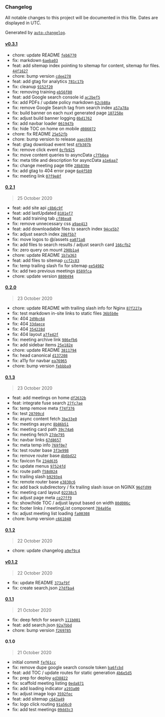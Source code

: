 ### Changelog

All notable changes to this project will be documented in this file. Dates are displayed in UTC.

Generated by [`auto-changelog`](https://github.com/CookPete/auto-changelog).

#### [v0.3.1](https://github.com/ICJIA/icjia-irb-next/compare/0.2.1...v0.3.1)

- chore: update README [`feb6770`](https://github.com/ICJIA/icjia-irb-next/commit/feb67704b5bb839832872d64230beefd9537ad62)
- fix: markdown [`6aeba03`](https://github.com/ICJIA/icjia-irb-next/commit/6aeba031e55633a17cce768dd6fd9ef18f3e4280)
- feat: add sitemap index pointing to sitemap for content, sitemap for files. [`44f1627`](https://github.com/ICJIA/icjia-irb-next/commit/44f1627d36f72cad264830cddbc0f5c784e1b036)
- chore: bump version [`cdee278`](https://github.com/ICJIA/icjia-irb-next/commit/cdee27882e0dcc2108b852175c13f688601ce2fa)
- feat: add gtag for analytics [`781c17b`](https://github.com/ICJIA/icjia-irb-next/commit/781c17b11dcd9b3ab1a1e5df94731fb864f3027c)
- fix: cleanup [`9152f20`](https://github.com/ICJIA/icjia-irb-next/commit/9152f209d799e30fba6ba3be8552e36a7a835fe3)
- fix: removing training [`eb56f00`](https://github.com/ICJIA/icjia-irb-next/commit/eb56f00d6930cf3cfa87bd07b0e5c28452ce6ea9)
- feat: add Google search console id [`ac2bef5`](https://github.com/ICJIA/icjia-irb-next/commit/ac2bef5fbb0a0979669465ce76260632a8d89ead)
- fix: add PDFs / update policy markdown [`62cb88a`](https://github.com/ICJIA/icjia-irb-next/commit/62cb88a7636a8d9d9e854391c24c71fa1f19e5a9)
- fix: remove Google Search tag from search index [`a57a78a`](https://github.com/ICJIA/icjia-irb-next/commit/a57a78a0881188ff78566d50097266f46329308e)
- fix: build banner on each nuxt generated page [`107258e`](https://github.com/ICJIA/icjia-irb-next/commit/107258efe4d3269c7a889e44bff00c1ba7ffd804)
- fix: adjust build banner logging [`0bd1762`](https://github.com/ICJIA/icjia-irb-next/commit/0bd17622eef98275353a98c0d632673fe4387602)
- fix: add navbar loader [`061947b`](https://github.com/ICJIA/icjia-irb-next/commit/061947bd45653302e940e6894c42a5d1d30fdf97)
- fix: hide TOC on home on mobile [`d086072`](https://github.com/ICJIA/icjia-irb-next/commit/d086072cc9a61c7869c4fc6c532af2e71ed92383)
- chore: fix README [`25e52fb`](https://github.com/ICJIA/icjia-irb-next/commit/25e52fb6e9a505fcdb00664c0ac5fd210c35f469)
- chore: bump version to release [`aaec694`](https://github.com/ICJIA/icjia-irb-next/commit/aaec6947e0becaf9fa1069cff8a5162bbad67c51)
- feat: gtag download event test [`4fb307b`](https://github.com/ICJIA/icjia-irb-next/commit/4fb307bf33df4d2e4bc45aa48bc74d95c181a5e1)
- fix: remove click event [`0cfb925`](https://github.com/ICJIA/icjia-irb-next/commit/0cfb9259e155804cf470b97f6bc04285b69878e3)
- fix: move content queries to asyncData [`c7fb6ea`](https://github.com/ICJIA/icjia-irb-next/commit/c7fb6ea172ead1270a00a0eba2cfef5c9dd3e92d)
- fix: meta title and description for asyncData [`a1e6aa7`](https://github.com/ICJIA/icjia-irb-next/commit/a1e6aa76d2759f146e9d29c2dcc249eb58152a8b)
- fix: change meeting page title [`28b830e`](https://github.com/ICJIA/icjia-irb-next/commit/28b830ecc348e46758b3bd44928bcb8d63541f68)
- fix: add gtag to 404 error page [`6e4f589`](https://github.com/ICJIA/icjia-irb-next/commit/6e4f589ef9c57bebf098cf07e469e05449b2a816)
- fix: meeting link [`07f9e8f`](https://github.com/ICJIA/icjia-irb-next/commit/07f9e8f722d95ac1ebd0bad83980f4fa6561059c)

#### [0.2.1](https://github.com/ICJIA/icjia-irb-next/compare/0.2.0...0.2.1)

> 25 October 2020

- feat: add site api [`c8b6c9f`](https://github.com/ICJIA/icjia-irb-next/commit/c8b6c9f30d812a89ec883ca25c1502c27b690328)
- feat: add lastUpdated [`8101ef7`](https://github.com/ICJIA/icjia-irb-next/commit/8101ef7fa6ca5e5ea532eb3fe340b4d10b04fe6d)
- feat: add training tab [`cf86ea8`](https://github.com/ICJIA/icjia-irb-next/commit/cf86ea805eeaa7e5d93e1a9a6b3371ccb2fa9544)
- fix: remove unnecessary css [`a9ae413`](https://github.com/ICJIA/icjia-irb-next/commit/a9ae4136780bf493cfa1a9ba7de8a477c125384e)
- feat: add downloadable files to search index [`94ce5b7`](https://github.com/ICJIA/icjia-irb-next/commit/94ce5b7a42c1cee36b9df76b2749b9067220aac7)
- fix: adjust search index [`286f5b7`](https://github.com/ICJIA/icjia-irb-next/commit/286f5b7296c79c11777366e163af4081c9179687)
- fix: move logos to @/assets [`ea071a8`](https://github.com/ICJIA/icjia-irb-next/commit/ea071a8ac6cd8848e8acb5f71b7071a1d4995222)
- fix: add files to search results / adjust search card [`166cfb2`](https://github.com/ICJIA/icjia-irb-next/commit/166cfb2fa01b070d709fff2919a6ae6f684d02f9)
- fix: zero query on mount [`290b1a4`](https://github.com/ICJIA/icjia-irb-next/commit/290b1a4beb17bc05b405cd0f3e51e529e93deb9c)
- chore: update README [`1b7a363`](https://github.com/ICJIA/icjia-irb-next/commit/1b7a363a00210e462e93a1ff40b87fec88fd4641)
- feat: add files to sitemap [`ccf2c83`](https://github.com/ICJIA/icjia-irb-next/commit/ccf2c8377051b670e79d9f423bee44f1e7e875d4)
- fix: temp trailing slash fix for sitemap [`ee54982`](https://github.com/ICJIA/icjia-irb-next/commit/ee54982aee7c7d70327d651e4ca94f3e268450e2)
- fix: add two previous meetings [`8589fca`](https://github.com/ICJIA/icjia-irb-next/commit/8589fca95c9bbfd9ef38f080e531ac9777a6f131)
- chore: update version [`8800494`](https://github.com/ICJIA/icjia-irb-next/commit/8800494f427a66282b21d3763f5f1978877e931a)

#### [0.2.0](https://github.com/ICJIA/icjia-irb-next/compare/0.1.3...0.2.0)

> 23 October 2020

- chore: update README with trailing slash info for Nginx [`87f227a`](https://github.com/ICJIA/icjia-irb-next/commit/87f227abdbea5646c2680a7ace93359e04190b30)
- fix: test markdown in-site links to static files [`36b5b0e`](https://github.com/ICJIA/icjia-irb-next/commit/36b5b0ec6029fcd25cc8f3b532204e839cda457c)
- fix: 404 [`2d9bc64`](https://github.com/ICJIA/icjia-irb-next/commit/2d9bc640584c3f6969cb91b17aa52c34a2daf2a4)
- fix: 404 [`33daece`](https://github.com/ICJIA/icjia-irb-next/commit/33daece3faf9fb07a9ed49ae457d0964c86c50f7)
- fix: 404 [`354228d`](https://github.com/ICJIA/icjia-irb-next/commit/354228d2cc485427e286a74bf122df1226674901)
- fix: 404 layout [`a7fe42f`](https://github.com/ICJIA/icjia-irb-next/commit/a7fe42ffae356d9e49809aacf59e6960bcc19934)
- fix: meeting archive link [`986efb6`](https://github.com/ICJIA/icjia-irb-next/commit/986efb692ca64312516eb88ac2d46d78d5369684)
- fix: add sidebar items [`25e182e`](https://github.com/ICJIA/icjia-irb-next/commit/25e182e56341dbc4fcce4fb30addd8aa1798da49)
- chore: update README [`3811794`](https://github.com/ICJIA/icjia-irb-next/commit/3811794baae674741cc05b8f941aae04134bb7ad)
- fix: head canonical [`d137208`](https://github.com/ICJIA/icjia-irb-next/commit/d137208b35fa62a994ab9d85e550de6f7cf55043)
- fix: a11y for navbar [`ea76965`](https://github.com/ICJIA/icjia-irb-next/commit/ea769653144d1f948b5970ed556a801ef32374d8)
- chore: bump version [`febbba9`](https://github.com/ICJIA/icjia-irb-next/commit/febbba99d13f1b23cc42afbc06378a1440548d05)

#### [0.1.3](https://github.com/ICJIA/icjia-irb-next/compare/0.1.2...0.1.3)

> 23 October 2020

- feat: add meetings on home [`df2632b`](https://github.com/ICJIA/icjia-irb-next/commit/df2632bd93dacbd0dc5820fe0a4948211f4ffec9)
- feat: integrate fuse search [`27fc7ae`](https://github.com/ICJIA/icjia-irb-next/commit/27fc7aecaeeb02b53b36c10834280908e3d53887)
- fix: temp remove meta [`f74f376`](https://github.com/ICJIA/icjia-irb-next/commit/f74f3761d7d86db582c197cba0361e7e38b8d36d)
- fix: test [`28709cd`](https://github.com/ICJIA/icjia-irb-next/commit/28709cd48ee9175e2adc7951fe1a0047a35eab2a)
- fix: async content fetch [`3be33e0`](https://github.com/ICJIA/icjia-irb-next/commit/3be33e05e41c67cd1740c032bc5df1674a1c4d9e)
- fix: meetings async [`8b86b51`](https://github.com/ICJIA/icjia-irb-next/commit/8b86b51aae01c1268b2d4eb020c53e18cdd3cd13)
- fix: meeting card path [`39c74a6`](https://github.com/ICJIA/icjia-irb-next/commit/39c74a6e5aa7b99e387709c6d6973d4985cb96c9)
- fix: meeting fetch [`27de795`](https://github.com/ICJIA/icjia-irb-next/commit/27de795677ef3c5a7b58de949eaf04ae45ed3d2d)
- fix: navbar links [`67d8657`](https://github.com/ICJIA/icjia-irb-next/commit/67d86572834a31bc1dcc2a1f8ce136f50097d5a6)
- fix: meta temp info [`769f0e7`](https://github.com/ICJIA/icjia-irb-next/commit/769f0e728ea7fbcd68cd73a51569695b019a6f9f)
- fix: test router base [`3f3e998`](https://github.com/ICJIA/icjia-irb-next/commit/3f3e998a499d56cc5c7c3bff9b69d7014ac22e70)
- fix: remove router base [`4b6bd22`](https://github.com/ICJIA/icjia-irb-next/commit/4b6bd22ac8b8d6557408ffe67a1acc723176e9ef)
- fix: favicon fix [`234d635`](https://github.com/ICJIA/icjia-irb-next/commit/234d6350e500bc2a8748a6c8ea9abc3e051d8a56)
- fix: update menus [`97524fd`](https://github.com/ICJIA/icjia-irb-next/commit/97524fde850816c63c48a4c264a9a190eaf7b43d)
- fix: route path [`f58d024`](https://github.com/ICJIA/icjia-irb-next/commit/f58d02402c6d2ede0bed12de6423c244c2b90a6b)
- fix: trailing slash [`b9293e4`](https://github.com/ICJIA/icjia-irb-next/commit/b9293e4dcffd35328f4d5c3100e4ae62eee3238f)
- fix: remote router base [`e3830c6`](https://github.com/ICJIA/icjia-irb-next/commit/e3830c62050e898048e7ed8cdddd487af7b5458c)
- fix: add back subdirectory / fix trailing slash issue on NGINX [`96dfd99`](https://github.com/ICJIA/icjia-irb-next/commit/96dfd99a384dfebd2086e88d711dc22906adab8c)
- fix: meeting card layout [`02238c5`](https://github.com/ICJIA/icjia-irb-next/commit/02238c5e3105c3d74511cf724c2f4dd08831ef7d)
- fix: adjust page meta [`ce27ff9`](https://github.com/ICJIA/icjia-irb-next/commit/ce27ff99736101d9a7384344bc22e995ea58ba59)
- fix: show/hide TOC / adjust layout based on width [`80d006c`](https://github.com/ICJIA/icjia-irb-next/commit/80d006cb1189d911abaef9cf726cf3b4a5cb3bed)
- fix: footer links / meetingList component [`784a95e`](https://github.com/ICJIA/icjia-irb-next/commit/784a95eb612b3ddddb1496eda6d243b71605cada)
- fix: adjust meeting list loading [`fa00308`](https://github.com/ICJIA/icjia-irb-next/commit/fa00308b2fde67228a5a47e2e0ebc683d957da12)
- chore: bump version [`c661040`](https://github.com/ICJIA/icjia-irb-next/commit/c661040f4f827ae4b44bbd095498de04ddfe2d03)

#### [0.1.2](https://github.com/ICJIA/icjia-irb-next/compare/v0.1.2...0.1.2)

> 22 October 2020

- chore: update changelog [`a9ef9c4`](https://github.com/ICJIA/icjia-irb-next/commit/a9ef9c4c6939e0d334c2213179402959c1c6d684)

#### [v0.1.2](https://github.com/ICJIA/icjia-irb-next/compare/0.1.1...v0.1.2)

> 22 October 2020

- fix: update README [`373af9f`](https://github.com/ICJIA/icjia-irb-next/commit/373af9fe0fd161c4f05cded3860c4c0b8b644d10)
- fix: create search.json [`27dfba4`](https://github.com/ICJIA/icjia-irb-next/commit/27dfba45d665c621e89c4fd96caef4a64507de86)

#### [0.1.1](https://github.com/ICJIA/icjia-irb-next/compare/0.1.0...0.1.1)

> 21 October 2020

- fix: deep fetch for search [`111b001`](https://github.com/ICJIA/icjia-irb-next/commit/111b0016e100d5e8cdb2185463b674d57cecd0a8)
- feat: add search.json [`92a7bbd`](https://github.com/ICJIA/icjia-irb-next/commit/92a7bbd39b35441a6d58e0e8833b9f1d96134b7e)
- chore: bump version [`f269785`](https://github.com/ICJIA/icjia-irb-next/commit/f2697855c74d549991785a1bcab60b5cc9c754ff)

#### 0.1.0

> 21 October 2020

- initial commit [`fef61cc`](https://github.com/ICJIA/icjia-irb-next/commit/fef61cce350a5d1be4407f7d8d09f71ec0fd6968)
- fix: remove dupe google search console token [`ba6fcbd`](https://github.com/ICJIA/icjia-irb-next/commit/ba6fcbd215dd04ca3fae263fd7f39f1c4af7c554)
- feat: add TOC / update routes for static generation [`4b6e5d5`](https://github.com/ICJIA/icjia-irb-next/commit/4b6e5d5eff476f4299e6219b645876eef5c4adf7)
- fix: prep for deploy [`ed38822`](https://github.com/ICJIA/icjia-irb-next/commit/ed38822f51eda811116ac1aa9901d59baab4b8b4)
- fix: scaffold meeting listing [`0eda871`](https://github.com/ICJIA/icjia-irb-next/commit/0eda8713889d21d6836cfdab96965863c28f2dfe)
- fix: add loading indicator [`a193a00`](https://github.com/ICJIA/icjia-irb-next/commit/a193a00d98612bcacef7e727b495512cfbfb3ea8)
- fix: adjust image logo [`3592fec`](https://github.com/ICJIA/icjia-irb-next/commit/3592fecb144f40d213111238f6d6a7b7222fa8ee)
- feat: add sitemap [`c643a49`](https://github.com/ICJIA/icjia-irb-next/commit/c643a490a6c709379637da1e96f4b27a9e507aad)
- fix: logo click routing [`91a56c0`](https://github.com/ICJIA/icjia-irb-next/commit/91a56c0e0cec196c768552043b136f98ade508c8)
- fix: add test meetings [`09dd3c3`](https://github.com/ICJIA/icjia-irb-next/commit/09dd3c3de127fecf3433e8597233f2893e1e8746)
